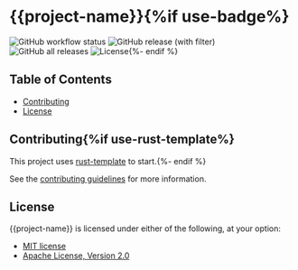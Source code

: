 # {{project-name}}{%if use-badge%}

![GitHub workflow status](https://github.com/{{gh-username}}/{{project-name}}/actions/workflows/cicd.yaml/badge.svg)
![GitHub release (with filter)](https://img.shields.io/github/v/release/{{gh-username}}/{{project-name}})
![GitHub all releases](https://img.shields.io/github/downloads/{{gh-username}}/{{project-name}}/total)
![License](https://img.shields.io/badge/license-MIT%2FApache--2.0-blue.svg){%- endif %}

## Table of Contents

- [Contributing](#contributing)
- [License](#license)

## Contributing{%if use-rust-template%}

This project uses [rust-template](https://github.com/uplau/rust-template) to start.{%- endif %}

See the [contributing guidelines](./CONTRIBUTING.md) for more information.

## License

{{project-name}} is licensed under either of the following, at your option:

- [MIT license](./LICENSE-MIT)
- [Apache License, Version 2.0](./LICENSE-APACHE)
